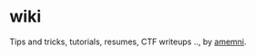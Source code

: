 # wiki
Tips and tricks, tutorials, resumes, CTF writeups .., by [amemni](mailto:memni.aymen@gmail.com).
